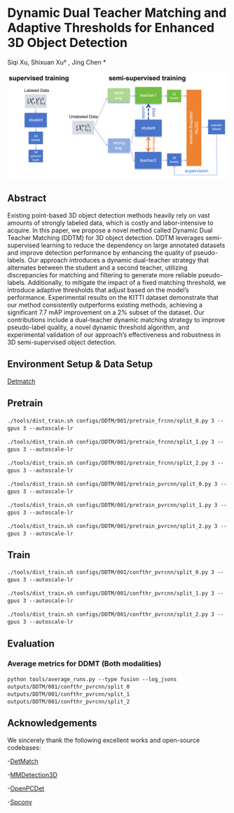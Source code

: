 # Dynamic Dual Teacher Matching and Adaptive Thresholds for Enhanced 3D Object Detection
Siqi Xu, Shixuan Xu† , Jing Chen *

![image](model.png)
## Abstract
Existing point-based 3D object detection methods heavily rely on vast amounts
of strongly labeled data, which is costly and labor-intensive to acquire. In this
paper, we propose a novel method called Dynamic Dual Teacher Matching
(DDTM) for 3D object detection. DDTM leverages semi-supervised learning to
reduce the dependency on large annotated datasets and improve detection performance by enhancing the quality of pseudo-labels. Our approach introduces a
dynamic dual-teacher strategy that alternates between the student and a second teacher, utilizing discrepancies for matching and filtering to generate more
reliable pseudo-labels. Additionally, to mitigate the impact of a fixed matching
threshold, we introduce adaptive thresholds that adjust based on the model’s
performance. Experimental results on the KITTI dataset demonstrate that our
method consistently outperforms existing methods, achieving a significant 7.7
mAP improvement on a 2% subset of the dataset. Our contributions include
a dual-teacher dynamic matching strategy to improve pseudo-label quality, a
novel dynamic threshold algorithm, and experimental validation of our approach’s
effectiveness and robustness in 3D semi-supervised object detection.

## Environment Setup & Data Setup

[Detmatch](https://github.com/Divadi/DetMatch/blob/main/README.md)

## Pretrain

`./tools/dist_train.sh configs/DDTM/001/pretrain_frcnn/split_0.py 3 --gpus 3 --autoscale-lr`

`./tools/dist_train.sh configs/DDTM/001/pretrain_frcnn/split_1.py 3 --gpus 3 --autoscale-lr`

`./tools/dist_train.sh configs/DDTM/001/pretrain_frcnn/split_2.py 3 --gpus 3 --autoscale-lr`

`./tools/dist_train.sh configs/DDTM/001/pretrain_pvrcnn/split_0.py 3 --gpus 3 --autoscale-lr`

`./tools/dist_train.sh configs/DDTM/001/pretrain_pvrcnn/split_1.py 3 --gpus 3 --autoscale-lr`

`./tools/dist_train.sh configs/DDTM/001/pretrain_pvrcnn/split_2.py 3 --gpus 3 --autoscale-lr`

## Train

`./tools/dist_train.sh configs/DDTM/001/confthr_pvrcnn/split_0.py 3 --gpus 3 --autoscale-lr`

`./tools/dist_train.sh configs/DDTM/001/confthr_pvrcnn/split_1.py 3 --gpus 3 --autoscale-lr`

`./tools/dist_train.sh configs/DDTM/001/confthr_pvrcnn/split_2.py 3 --gpus 3 --autoscale-lr`

## Evaluation

### Average metrics for DDMT (Both modalities)

`python tools/average_runs.py --type fusion --log_jsons outputs/DDTM/001/confthr_pvrcnn/split_0 outputs/DDTM/001/confthr_pvrcnn/split_1 outputs/DDTM/001/confthr_pvrcnn/split_2`

## Acknowledgements

We sincerely thank the following excellent works and open-source codebases:

-[DetMatch](https://github.com/Divadi/DetMatch)

-[MMDetection3D](https://github.com/open-mmlab/mmdetection3d)

-[OpenPCDet](https://github.com/open-mmlab/OpenPCDet)

-[Spconv](https://github.com/traveller59/spconv)

